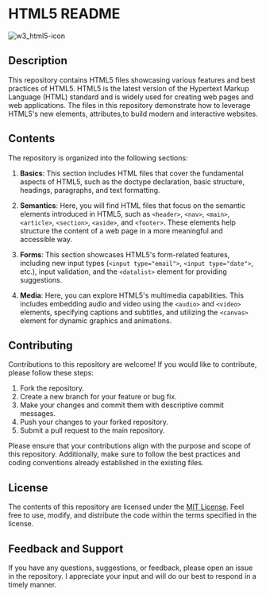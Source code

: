# HTML5 README

![w3_html5-icon](https://github.com/AK0561/FullStack-Development/assets/97022114/1254276b-1502-49c6-a87b-87b0d408e876)

## Description
This repository contains HTML5 files showcasing various features and best practices of HTML5. HTML5 is the latest version of the Hypertext Markup Language (HTML) standard and is widely used for creating web pages and web applications. The files in this repository demonstrate how to leverage HTML5's new elements, attributes,to build modern and interactive websites.

## Contents
The repository is organized into the following sections:

1. **Basics**: This section includes HTML files that cover the fundamental aspects of HTML5, such as the doctype declaration, basic structure, headings, paragraphs, and text formatting.

2. **Semantics**: Here, you will find HTML files that focus on the semantic elements introduced in HTML5, such as `<header>`, `<nav>`, `<main>`, `<article>`, `<section>`, `<aside>`, and `<footer>`. These elements help structure the content of a web page in a more meaningful and accessible way.

3. **Forms**: This section showcases HTML5's form-related features, including new input types (`<input type="email">`, `<input type="date">`, etc.), input validation, and the `<datalist>` element for providing suggestions.

4. **Media**: Here, you can explore HTML5's multimedia capabilities. This includes embedding audio and video using the `<audio>` and `<video>` elements, specifying captions and subtitles, and utilizing the `<canvas>` element for dynamic graphics and animations.

## Contributing
Contributions to this repository are welcome! If you would like to contribute, please follow these steps:

1. Fork the repository.
2. Create a new branch for your feature or bug fix.
3. Make your changes and commit them with descriptive commit messages.
4. Push your changes to your forked repository.
5. Submit a pull request to the main repository.

Please ensure that your contributions align with the purpose and scope of this repository. Additionally, make sure to follow the best practices and coding conventions already established in the existing files.

## License
The contents of this repository are licensed under the [MIT License](LICENSE). Feel free to use, modify, and distribute the code within the terms specified in the license.

## Feedback and Support
If you have any questions, suggestions, or feedback, please open an issue in the repository. I appreciate your input and will do our best to respond in a timely manner.
